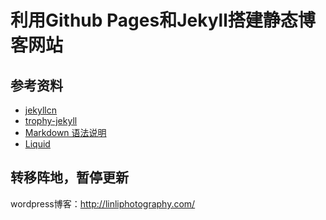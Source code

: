 # 利用Github Pages和Jekyll搭建静态博客网站

## 参考资料
- [jekyllcn](http://jekyllcn.com/)
- [trophy-jekyll](https://github.com/thomasvaeth/trophy-jekyll)
- [Markdown 语法说明](https://kramdown.gettalong.org/index.html)
- [Liquid](https://github.com/Shopify/liquid/wiki/Liquid-for-Designers)

## 转移阵地，暂停更新
wordpress博客：http://linliphotography.com/
